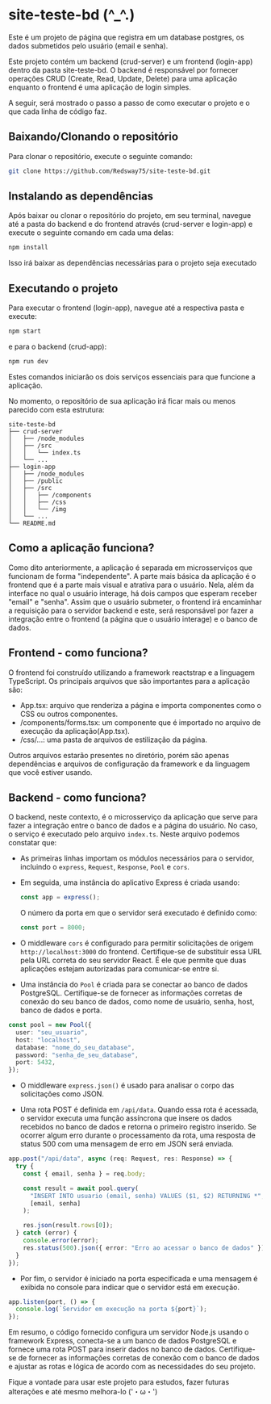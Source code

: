 # site-teste-bd (^_^.)

Este é um projeto de página que registra em um database postgres, os dados
submetidos pelo usuário (email e senha).

Este projeto contém um backend (crud-server) e um frontend (login-app)
dentro da pasta site-teste-bd. O backend é responsável por fornecer
operações CRUD (Create, Read, Update, Delete) para uma aplicação
enquanto o frontend é uma aplicação de login simples.

A seguir, será mostrado o passo a passo de como executar o projeto e o
que cada linha de código faz.

## Baixando/Clonando o repositório

Para clonar o repositório, execute o seguinte comando:

```bash
git clone https://github.com/Redsway75/site-teste-bd.git
```

## Instalando as dependências

Após baixar ou clonar o repositório do projeto, em seu terminal, navegue
até a pasta do backend e do frontend através (crud-server e login-app) e
execute o seguinte comando em cada uma delas:

```bash
npm install
```

Isso irá baixar as dependências necessárias para o projeto seja executado

## Executando o projeto

Para executar o frontend (login-app), navegue até a respectiva pasta e
execute:

```bash
npm start
```

e para o backend (crud-app):

```bash
npm run dev
```

Estes comandos iniciarão os dois serviços essenciais para que funcione
a aplicação.

No momento, o repositório de sua aplicação irá ficar mais ou menos
parecido com esta estrutura:

<!-- tree.md -->
```plaintext
site-teste-bd
├── crud-server
│   ├── /node_modules
│   ├── /src
│   │   └── index.ts
│   └── ...
├── login-app
│   ├── /node_modules
│   ├── /public
│   ├── /src
│   │   ├── /components
│   │   ├── /css
│   │   └── /img
│   └── ...
└── README.md
```

## Como a aplicação funciona?

Como dito anteriormente, a aplicação é separada em microsserviços que
funcionam de forma "independente". A parte mais básica da aplicação é
o frontend que é a parte mais visual e atrativa para o usuário. Nela,
além da interface no qual o usuário interage, há dois campos que
esperam receber "email" e "senha". Assim que o usuário submeter, o
frontend irá encaminhar a requisição para o servidor backend e este,
será responsável por fazer a integração entre o frontend (a página que
o usuário interage) e o banco de dados.

## Frontend - como funciona?

O frontend foi construído utilizando a framework reactstrap e a linguagem
TypeScript. Os principais arquivos que são importantes para a aplicação
são:
- App.tsx: arquivo que renderiza a página e importa componentes como o CSS ou outros componentes.
- /components/forms.tsx: um componente que é importado no arquivo de execução da aplicação(App.tsx).
- /css/...: uma pasta de arquivos de estilização da página.

Outros arquivos estarão presentes no diretório, porém são apenas dependências e arquivos de configuração da framework e da linguagem que você estiver usando.

## Backend - como funciona?

O backend, neste contexto, é o microsserviço da aplicação que serve para fazer a integração entre o banco de dados e a página do usuário. No caso, o serviço é executado pelo arquivo `index.ts`. Neste arquivo podemos constatar que:

- As primeiras linhas importam os módulos necessários para o servidor, incluindo o `express`, `Request`, `Response`, `Pool` e `cors`.

- Em seguida, uma instância do aplicativo Express é criada usando:
  ```typescript
  const app = express();
  ```
  O número da porta em que o servidor será executado é definido como:
  ```javascript
  const port = 8000;
  ```

- O middleware `cors` é configurado para permitir solicitações de origem `http://localhost:3000` do frontend. Certifique-se de substituir essa URL pela URL correta do seu servidor React. É ele que permite que duas aplicações estejam autorizadas para comunicar-se entre si.

- Uma instância do `Pool` é criada para se conectar ao banco de dados PostgreSQL. Certifique-se de fornecer as informações corretas de conexão do seu banco de dados, como nome de usuário, senha, host, banco de dados e porta.
```typescript
const pool = new Pool({
  user: "seu_usuario",
  host: "localhost",
  database: "nome_do_seu_database",
  password: "senha_de_seu_database",
  port: 5432,
});
```

- O middleware `express.json()` é usado para analisar o corpo das solicitações como JSON.

- Uma rota POST é definida em `/api/data`. Quando essa rota é acessada, o servidor executa uma função assíncrona que insere os dados recebidos no banco de dados e retorna o primeiro registro inserido. Se ocorrer algum erro durante o processamento da rota, uma resposta de status 500 com uma mensagem de erro em JSON será enviada.
```typescript
app.post("/api/data", async (req: Request, res: Response) => {
  try {
    const { email, senha } = req.body;

    const result = await pool.query(
      "INSERT INTO usuario (email, senha) VALUES ($1, $2) RETURNING *",
      [email, senha]
    );

    res.json(result.rows[0]);
  } catch (error) {
    console.error(error);
    res.status(500).json({ error: "Erro ao acessar o banco de dados" });
  }
});
```

- Por fim, o servidor é iniciado na porta especificada e uma mensagem é exibida no console para indicar que o servidor está em execução.
```typescript
app.listen(port, () => {
  console.log(`Servidor em execução na porta ${port}`);
});
```

Em resumo, o código fornecido configura um servidor Node.js usando o framework Express, conecta-se a um banco de dados PostgreSQL e fornece uma rota POST para inserir dados no banco de dados. Certifique-se de fornecer as informações corretas de conexão com o banco de dados e ajustar as rotas e lógica de acordo com as necessidades do seu projeto.

Fique a vontade para usar este projeto para estudos, fazer futuras alterações e até mesmo melhora-lo ('・ω・')
